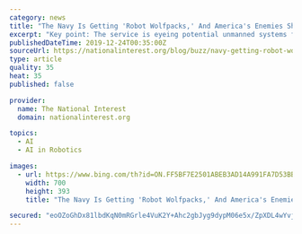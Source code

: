 ```yaml
---
category: news
title: "The Navy Is Getting 'Robot Wolfpacks,' And America's Enemies Should Be Worried"
excerpt: "Key point: The service is eyeing potential unmanned systems for \"robot wolfpacks\" of remotely-operated surface vessels to function ... and not just because of President Donald Trump's newfound focus on artificial intelligence. Earlier this year, the Navy's autonomous Sea Hunter trimaran, engineered for minesweeping and sub-hunting, traveled ..."
publishedDateTime: 2019-12-24T00:35:00Z
sourceUrl: https://nationalinterest.org/blog/buzz/navy-getting-robot-wolfpacks-and-americas-enemies-should-be-worried-107976
type: article
quality: 35
heat: 35
published: false

provider:
  name: The National Interest
  domain: nationalinterest.org

topics:
  - AI
  - AI in Robotics

images:
  - url: https://www.bing.com/th?id=ON.FF5BF7E2501ABEB3AD14A991FA7D53BB
    width: 700
    height: 393
    title: "The Navy Is Getting 'Robot Wolfpacks,' And America's Enemies Should Be Worried"

secured: "eoOZoGhDx81lbdKqN0mRGrle4VuK2Y+Ahc2gbJyg9dypM06e5x/ZpXDL4wYvjWX7Bofw5Wdyo/soOa7/rlEixtr1ZD43IVuXupmrKzSrVfGrOeCIDWsNSkqbxA8a8dEGvvvb9/SpWV4KUSabFTYg6FfCNv3aCppN4mcK41lrzvcHsDUCNTFjgxFK47h6VczsIEX8TaK0WwiMGcWDuQEOyUFOugsocjr0pYIguVHIeW3J6QY1zckCF+8lhgWbMAEh8fiDBGFbciGeVAamO1yJ/g==;IgAsQEycc8GPHHBJnBcePg=="
---
```


